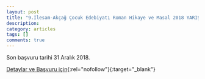 ```yaml
---
layout: post
title: "9.İlesam-Akçağ Çocuk Edebiyatı Roman Hikaye ve Masal 2018 YARIŞMASI"
description: 
category: articles
tags: []
comments: true
---
```


Son başvuru tarihi 31 Aralık 2018.

[Detaylar ve Başvuru için](http://www.ilesam.org.tr/19326/9ilesam-akcag-cocuk-edebiyati-roman-hik%C3%A2ye-ve-masal-2018---kitap-dosyasi--yarismasi?utm_source=edebiyatyarismalari.com&utm_medium=affiliate){:rel="nofollow"}{:target="_blank"}